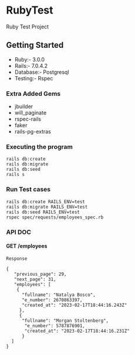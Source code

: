 # RubyTest

Ruby Test Project

## Getting Started

* Ruby:-       3.0.0
* Rails:-      7.0.4.2
* Database:-   Postgresql
* Testing:-    Rspec

### Extra Added Gems

* jbuilder
* will_paginate
* rspec-rails
* faker
* rails-pg-extras


### Executing the program

```
rails db:create
rails db:migrate
rails db:seed
rails s
```

### Run Test cases

```
rails db:create RAILS_ENV=test
rails db:migrate RAILS_ENV=test
rails db:seed RAILS_ENV=test
rspec spec/requests/employees_spec.rb
```


### API DOC

#### GET /employees

```
Response

{
   "previous_page": 29,
   "next_page": 31,
   "employees": [
    {
      "fullname": "Natalya Bosco",
      "e_number": 2670863397,
      "created_at": "2023-02-17T18:44:16.243Z"
     },
     {
      "fullname": "Morgan Stoltenberg",
       "e_number": 5787876901,
       "created_at": "2023-02-17T18:44:16.231Z"
      }
  ]
}
```